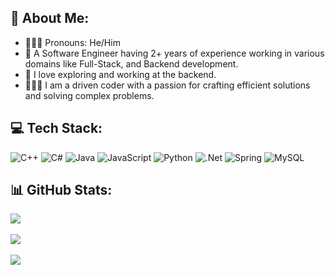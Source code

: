 ## 💫 About Me:
  - 👩🏻‍💻 Pronouns: He/Him
  - 💼 A Software Engineer having 2+ years of experience working in various domains like Full-Stack, and Backend development.
  - 🧭 I love exploring and working at the backend.
  - 👩🏻‍💻 I am a driven coder with a passion for crafting efficient solutions and solving complex problems.


## 💻 Tech Stack:
![C++](https://img.shields.io/badge/c++-%2300599C.svg?style=for-the-badge&logo=c%2B%2B&logoColor=white) ![C#](https://img.shields.io/badge/c%23-%23239120.svg?style=for-the-badge&logo=csharp&logoColor=white) ![Java](https://img.shields.io/badge/java-%23ED8B00.svg?style=for-the-badge&logo=openjdk&logoColor=white) ![JavaScript](https://img.shields.io/badge/javascript-%23323330.svg?style=for-the-badge&logo=javascript&logoColor=%23F7DF1E) ![Python](https://img.shields.io/badge/python-3670A0?style=for-the-badge&logo=python&logoColor=ffdd54) ![.Net](https://img.shields.io/badge/.NET-5C2D91?style=for-the-badge&logo=.net&logoColor=white) ![Spring](https://img.shields.io/badge/spring-%236DB33F.svg?style=for-the-badge&logo=spring&logoColor=white) ![MySQL](https://img.shields.io/badge/mysql-4479A1.svg?style=for-the-badge&logo=mysql&logoColor=white)

## 📊 GitHub Stats:
 ![](https://github-readme-stats.vercel.app/api?username=dtrup00&theme=vision-friendly-dark&hide_border=false&include_all_commits=false&count_private=false) <br><br>
 ![](https://github-readme-streak-stats.herokuapp.com/?user=dtrup00&theme=vision-friendly-dark&hide_border=false) <br><br>
 ![](https://github-readme-stats.vercel.app/api/top-langs/?username=dtrup00&theme=vision-friendly-dark&hide_border=false&include_all_commits=false&count_private=false&layout=compact)

